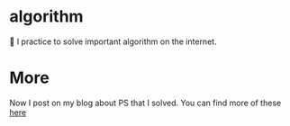# algorithm
💯 I practice to solve important algorithm on the internet. 

# More
Now I post on my blog about PS that I solved. You can find more of these [here](https://velog.io/@peppermint100?tag=algorithm)
